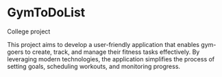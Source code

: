 # GymToDoList
College project

This project aims to develop a user-friendly application that enables gym-goers
to create, track, and manage their fitness tasks effectively. By leveraging 
modern technologies, the application simplifies the process of setting goals, 
scheduling workouts, and monitoring progress. 

